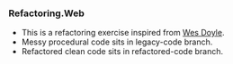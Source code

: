 ### Refactoring.Web

- This is a refactoring exercise inspired from [Wes Doyle](https://github.com/productive-dev/refactoring-dotnet/).
- Messy procedural code sits in legacy-code branch.
- Refactored clean code sits in refactored-code branch.

